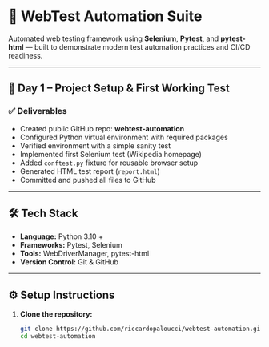 # 🧪 WebTest Automation Suite

Automated web testing framework using **Selenium**, **Pytest**, and **pytest-html** — built to demonstrate modern test automation practices and CI/CD readiness.

---



## 📅 Day 1 – Project Setup & First Working Test

### ✅ Deliverables

- Created public GitHub repo: **webtest-automation**
- Configured Python virtual environment with required packages
- Verified environment with a simple sanity test
- Implemented first Selenium test (Wikipedia homepage)
- Added `conftest.py` fixture for reusable browser setup
- Generated HTML test report (`report.html`)
- Committed and pushed all files to GitHub

---

## 🛠️ Tech Stack

- **Language:** Python 3.10 +
- **Frameworks:** Pytest, Selenium
- **Tools:** WebDriverManager, pytest-html
- **Version Control:** Git & GitHub

---

## ⚙️ Setup Instructions

1. **Clone the repository:**
   ```bash
   git clone https://github.com/riccardopaloucci/webtest-automation.git
   cd webtest-automation
   ```
